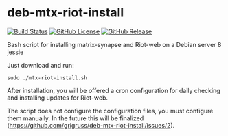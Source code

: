 # deb-mtx-riot-install

[![Build Status](https://travis-ci.org/grigruss/deb-mtx-riot-install.svg?branch=master)](https://travis-ci.org/grigruss/deb-mtx-riot-install)
[![GitHub License](https://img.shields.io/github/license/grigruss/deb-mtx-riot-install.svg)](https://github.com/grigruss/deb-mtx-riot-install/blob/master/LICENSE.md)
[![GitHub Release](https://img.shields.io/github/release/grigruss/deb-mtx-riot-install.svg)](https://github.com/grigruss/deb-mtx-riot-install/releases)

  Bash script for installing matrix-synapse and Riot-web on a Debian server 8 jessie

Just download and run:
```
sudo ./mtx-riot-install.sh
```

After installation, you will be offered a cron configuration for daily checking and installing updates for Riot-web.

The script does not configure the configuration files, you must configure them manually.
In the future this will be finalized (https://github.com/grigruss/deb-mtx-riot-install/issues/2).
